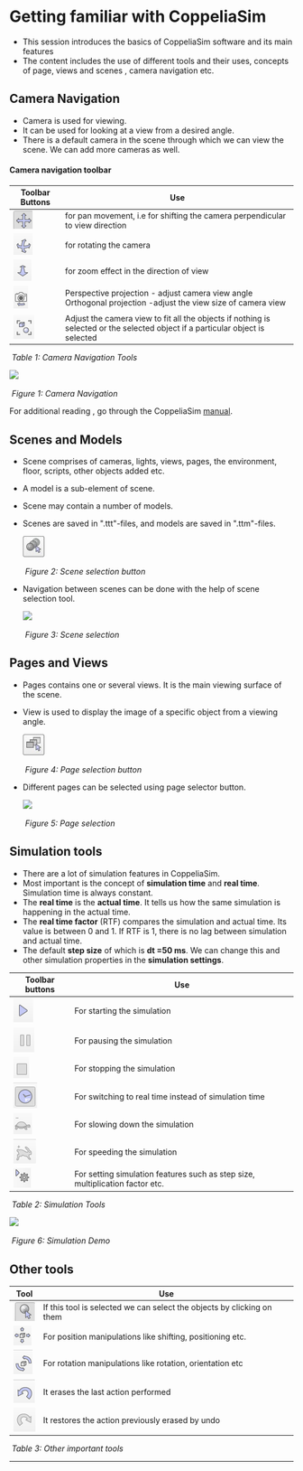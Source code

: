<!-- <center><img src="http://mooc.e-yantra.org/img/eYantra_logo.svg" alt="e-yantra_logo" style="scale:75%;" /></center> -->

<style>
.back{
	position: fixed;
	width: 250px;
	height: 250px;
	top: 50%;
	left: 50%;
    margin-top: auto; 
    margin-left: auto; 
	opacity: 0.15;
    z-index: -1;
	}
</style>



<!-- <img src="http://mooc.e-yantra.org/img/EyantraLogoMini.png" class="back"> -->

#             Getting familiar with CoppeliaSim

- This session introduces the basics of CoppeliaSim software and its main features
- The content includes the use of different tools and their uses, concepts of page, views and scenes , camera navigation etc.

## Camera Navigation

- Camera is used for viewing. 
- It can be used for looking at a view from a desired angle. 
- There is a default camera in the scene through which we can view the scene. We can add more cameras as well.

#### Camera navigation toolbar

| Toolbar Buttons                                              | Use                                                          |
| ------------------------------------------------------------ | ------------------------------------------------------------ |
| ![](https://raw.githubusercontent.com/abh33/CoppeliaSim_MOOC_Assets/master/Module_1/LeD%201.1-Getting%20Familiar%20with%20CoppeliaSim/Tutorial/LeD%201.2_Figure_1.png) | for pan movement, i.e  for shifting the camera perpendicular to view direction |
| ![](https://raw.githubusercontent.com/abh33/CoppeliaSim_MOOC_Assets/master/Module_1/LeD%201.1-Getting%20Familiar%20with%20CoppeliaSim/Tutorial/LeD%201.2_Figure_2.png) | for rotating the camera                                      |
| ![](https://raw.githubusercontent.com/abh33/CoppeliaSim_MOOC_Assets/master/Module_1/LeD%201.1-Getting%20Familiar%20with%20CoppeliaSim/Tutorial/LeD%201.2_Figure_3.png) | for zoom effect in the direction of view                     |
| ![](https://raw.githubusercontent.com/abh33/CoppeliaSim_MOOC_Assets/master/Module_1/LeD%201.1-Getting%20Familiar%20with%20CoppeliaSim/Tutorial/LeD%201.2_Figure_4.png) | Perspective projection - adjust camera view angle                                                             Orthogonal projection -adjust the view size of camera view |
| ![](https://raw.githubusercontent.com/abh33/CoppeliaSim_MOOC_Assets/master/Module_1/LeD%201.1-Getting%20Familiar%20with%20CoppeliaSim/Tutorial/LeD%201.2_Figure_5.png) | Adjust the camera view to fit all the objects if nothing is selected or the selected object if a particular object is selected |

​                                                     *Table 1: Camera Navigation Tools*



![](https://raw.githubusercontent.com/abh33/CoppeliaSim_MOOC_Assets/master/Module_1/LeD%201.1-Getting%20Familiar%20with%20CoppeliaSim/Tutorial/LeD%201.2_Figure_6.gif)

​                                                                   *Figure 1: Camera Navigation*

For additional reading , go through the CoppeliaSim [manual](https://www.coppeliarobotics.com/helpFiles/en/cameras.htm).

##  Scenes and Models

- Scene comprises of cameras, lights, views, pages, the environment, floor, scripts, other objects added etc. 

- A model is a sub-element of scene.

- Scene may contain a number of models.

- Scenes are saved in ".ttt"-files, and models are saved in ".ttm"-files.

  ![](https://raw.githubusercontent.com/abh33/CoppeliaSim_MOOC_Assets/master/Module_1/LeD%201.1-Getting%20Familiar%20with%20CoppeliaSim/Tutorial/LeD%201.2_Figure_7.jpg)

  ​                                                                      *Figure 2: Scene selection button*

- Navigation between scenes can be done with the help of scene selection tool.

  ![](https://raw.githubusercontent.com/abh33/CoppeliaSim_MOOC_Assets/master/Module_1/LeD%201.1-Getting%20Familiar%20with%20CoppeliaSim/Tutorial/LeD%201.2_Figure_8.gif)

  ​                                                                      *Figure 3: Scene selection*



## Pages and Views

- Pages contains one or several views. It is the main viewing surface of the scene.

- View is used to display the image of a specific object from a viewing angle.

  ![](https://raw.githubusercontent.com/abh33/CoppeliaSim_MOOC_Assets/master/Module_1/LeD%201.1-Getting%20Familiar%20with%20CoppeliaSim/Tutorial/LeD%201.2_Figure_9.jpg)

  ​                                                                     *Figure 4: Page selection button*

- Different pages can be selected using page selector button.

  ![](https://raw.githubusercontent.com/abh33/CoppeliaSim_MOOC_Assets/master/Module_1/LeD%201.1-Getting%20Familiar%20with%20CoppeliaSim/Tutorial/LeD%201.2_Figure_10.gif)

  ​                                                                  *Figure 5: Page selection*

## Simulation tools

- There are a lot of simulation features in CoppeliaSim. 
- Most important is the concept of **simulation time** and **real time**. Simulation time is always constant.   
- The **real time** is the **actual time**. It tells us how the same simulation is happening in the actual time.
- The **real time factor** (RTF) compares the simulation and actual time. Its value is between 0 and 1. If RTF is 1, there is no lag between simulation and actual time. 
- The default **step size** of which is **dt =50 ms**. We can change this and other simulation properties in the **simulation settings**.

| Toolbar buttons                                              | Use                                                          |
| ------------------------------------------------------------ | ------------------------------------------------------------ |
| ![](https://raw.githubusercontent.com/abh33/CoppeliaSim_MOOC_Assets/master/Module_1/LeD%201.1-Getting%20Familiar%20with%20CoppeliaSim/Tutorial/LeD%201.2_Figure_11.png) | For starting the simulation                                  |
| ![](https://raw.githubusercontent.com/abh33/CoppeliaSim_MOOC_Assets/master/Module_1/LeD%201.1-Getting%20Familiar%20with%20CoppeliaSim/Tutorial/LeD%201.2_Figure_12.png) | For pausing the simulation                                   |
| ![](https://raw.githubusercontent.com/abh33/CoppeliaSim_MOOC_Assets/master/Module_1/LeD%201.1-Getting%20Familiar%20with%20CoppeliaSim/Tutorial/LeD%201.2_Figure_13.png) | For stopping the simulation                                  |
| ![](https://raw.githubusercontent.com/abh33/CoppeliaSim_MOOC_Assets/master/Module_1/LeD%201.1-Getting%20Familiar%20with%20CoppeliaSim/Tutorial/LeD%201.2_Figure_14.png) | For switching to real time instead of simulation time        |
| ![](https://raw.githubusercontent.com/abh33/CoppeliaSim_MOOC_Assets/master/Module_1/LeD%201.1-Getting%20Familiar%20with%20CoppeliaSim/Tutorial/LeD%201.2_Figure_15.png) | For slowing down the simulation                              |
| ![](https://raw.githubusercontent.com/abh33/CoppeliaSim_MOOC_Assets/master/Module_1/LeD%201.1-Getting%20Familiar%20with%20CoppeliaSim/Tutorial/LeD%201.2_Figure_16.png) | For speeding the simulation                                  |
| ![](https://raw.githubusercontent.com/abh33/CoppeliaSim_MOOC_Assets/master/Module_1/LeD%201.1-Getting%20Familiar%20with%20CoppeliaSim/Tutorial/LeD%201.2_Figure_17.png) | For setting simulation features such as step size, multiplication factor etc. |

​                                                                  *Table 2: Simulation Tools*

![](https://raw.githubusercontent.com/abh33/CoppeliaSim_MOOC_Assets/master/Module_1/LeD%201.1-Getting%20Familiar%20with%20CoppeliaSim/Tutorial/LeD%201.2_Figure_18.gif)

​                                                                       *Figure 6: Simulation Demo*

## Other tools



| Tool                                                         | Use                                                          |
| ------------------------------------------------------------ | ------------------------------------------------------------ |
| ![](https://raw.githubusercontent.com/abh33/CoppeliaSim_MOOC_Assets/master/Module_1/LeD%201.1-Getting%20Familiar%20with%20CoppeliaSim/Tutorial/LeD%201.2_Figure_19.png) | If this tool is selected we can select the objects by clicking on them |
| ![](https://raw.githubusercontent.com/abh33/CoppeliaSim_MOOC_Assets/master/Module_1/LeD%201.1-Getting%20Familiar%20with%20CoppeliaSim/Tutorial/LeD%201.2_Figure_20.png) | For position manipulations like shifting, positioning etc.   |
| ![](https://raw.githubusercontent.com/abh33/CoppeliaSim_MOOC_Assets/master/Module_1/LeD%201.1-Getting%20Familiar%20with%20CoppeliaSim/Tutorial/LeD%201.2_Figure_21.png) | For rotation manipulations like rotation, orientation etc    |
| ![](https://raw.githubusercontent.com/abh33/CoppeliaSim_MOOC_Assets/master/Module_1/LeD%201.1-Getting%20Familiar%20with%20CoppeliaSim/Tutorial/LeD%201.2_Figure_22.png) | It erases the last action performed                          |
| ![](https://raw.githubusercontent.com/abh33/CoppeliaSim_MOOC_Assets/master/Module_1/LeD%201.1-Getting%20Familiar%20with%20CoppeliaSim/Tutorial/LeD%201.2_Figure_23.png) | It restores the action previously erased by undo             |

​                                *Table 3: Other important tools*

----------------------------------------------------------------------------------------------------------------------------------------------------------































